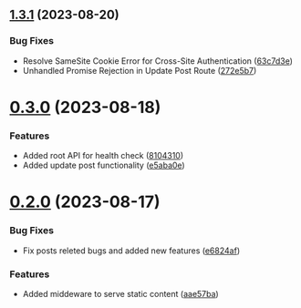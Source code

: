 ## [1.3.1](https://github.com/hossainchisty/StoryLink-Server/compare/v0.3.0...v1.3.1) (2023-08-20)


### Bug Fixes

* Resolve SameSite Cookie Error for Cross-Site Authentication ([63c7d3e](https://github.com/hossainchisty/StoryLink-Server/commit/63c7d3e21ce46829dc23679b96f4f381aedb59b1))
* Unhandled Promise Rejection in Update Post Route ([272e5b7](https://github.com/hossainchisty/StoryLink-Server/commit/272e5b7e88b7284f2afd7757fec9b52f30993ffa))



# [0.3.0](https://github.com/hossainchisty/StoryLink-Server/compare/v0.2.0...v0.3.0) (2023-08-18)


### Features

* Added root API for health check ([8104310](https://github.com/hossainchisty/StoryLink-Server/commit/81043106dc9115bdffc5d2f35125d4c09223c3a2))
* Added update post functionality ([e5aba0e](https://github.com/hossainchisty/StoryLink-Server/commit/e5aba0e3bb95e9885999f643f9ebf586a080a30a))



# [0.2.0](https://github.com/hossainchisty/StoryLink-Server/compare/aae57baea3b2654dbf939a4b48d3e287e20a47a6...v0.2.0) (2023-08-17)


### Bug Fixes

* Fix posts releted bugs and added new features ([e6824af](https://github.com/hossainchisty/StoryLink-Server/commit/e6824afbd14a5280e53da59e938ea5d7f3462f74))


### Features

* Added middeware to serve static content ([aae57ba](https://github.com/hossainchisty/StoryLink-Server/commit/aae57baea3b2654dbf939a4b48d3e287e20a47a6))



